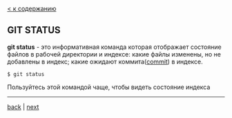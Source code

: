 [< к содержанию](./readme.md)

## GIT STATUS

**git status** - это информативная команда которая отображает состояние файлов в рабочей директории и индексе: какие файлы изменены, но не добавлены в индекс; какие ожидают коммита([commit](./commit.md)) в индексе.


```bash=
$ git status
```
Пользуйтесь этой командой чаще, чтобы видеть состояние индекса

---
[back](./git.md) | [next](./commit.md)
